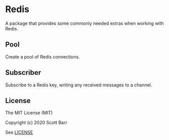 # Redis

A package that provides some commonly needed extras when working with Redis.

## Pool

Create a pool of Redis connections.

## Subscriber

Subscribe to a Redis key, writing any received messages to a channel.

## License

The MIT License (MIT)

Copyright (c) 2020 Scott Barr

See [LICENSE](LICENSE)
